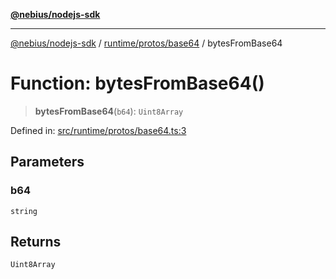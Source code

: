 [**@nebius/nodejs-sdk**](../../../../README.md)

***

[@nebius/nodejs-sdk](../../../../README.md) / [runtime/protos/base64](../README.md) / bytesFromBase64

# Function: bytesFromBase64()

> **bytesFromBase64**(`b64`): `Uint8Array`

Defined in: [src/runtime/protos/base64.ts:3](https://github.com/nebius/nodejs-sdk/blob/2ec552fb564ad8fdbf78c4eb6e73ce9101501e8a/src/runtime/protos/base64.ts#L3)

## Parameters

### b64

`string`

## Returns

`Uint8Array`
